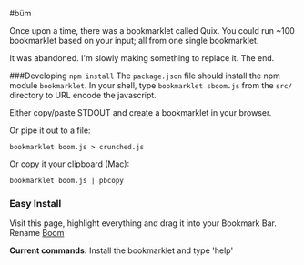 #büm

Once upon a time, there was a bookmarklet called Quix. You could run ~100 bookmarklet based on your input; all from one single bookmarklet.

It was abandoned. I'm slowly making something to replace it. The end.

###Developing
`npm install`
The `package.json` file should install the npm module `bookmarklet`. In your shell, type `bookmarklet sboom.js` from the `src/` directory to URL encode the javascript.

Either copy/paste STDOUT and create a bookmarklet in your browser.

Or pipe it out to a file:
```shell
bookmarklet boom.js > crunched.js
```

Or copy it your clipboard (Mac):
```shell
bookmarklet boom.js | pbcopy
```

### Easy Install
Visit this page, highlight everything and drag it into your Bookmark Bar. Rename
[Boom](https://raw.githubusercontent.com/audibleblink/boom/master/src/crunch.js)


__Current commands:__
Install the bookmarklet and type 'help'
